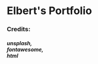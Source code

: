 <h1> Elbert's Portfolio </h1>


<h3> Credits: </h3>

<h5> unsplash, <br> fontawesome, <br> html </h5>
